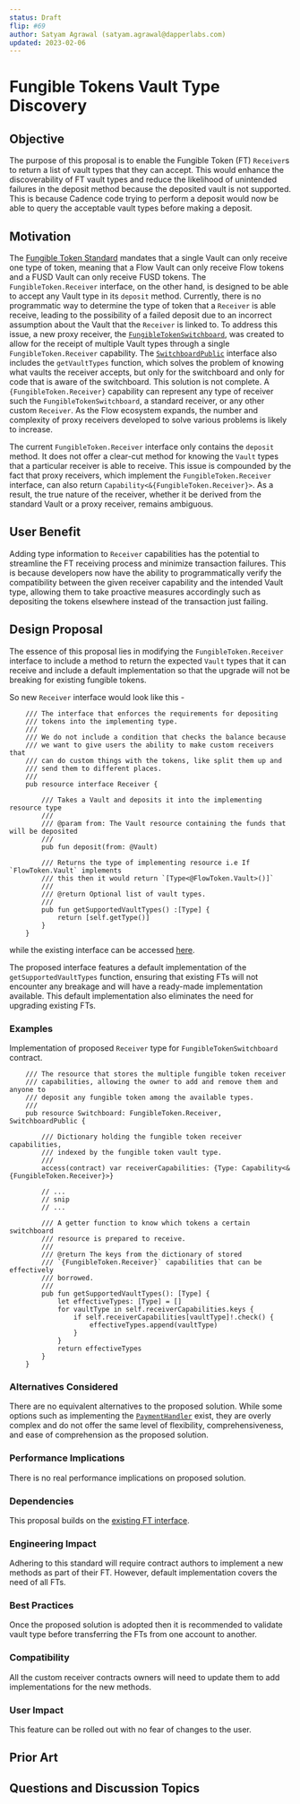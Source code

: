 ```yaml
---
status: Draft
flip: #69
author: Satyam Agrawal (satyam.agrawal@dapperlabs.com)
updated: 2023-02-06
--- 
```

# Fungible Tokens Vault Type Discovery

## Objective

The purpose of this proposal is to enable the Fungible Token (FT) `Receiver`s to return a list of vault types that they can accept.
This would enhance the discoverability of FT vault types and reduce the likelihood of unintended failures in the deposit method because the deposited vault is not supported.
This is because Cadence code trying to perform a deposit would now be able to query the acceptable vault types before making a deposit.

## Motivation

The [Fungible Token Standard](https://github.com/onflow/flow-ft) mandates that a single Vault can only receive one type of token, 
meaning that a Flow Vault can only receive Flow tokens and a FUSD Vault can only receive FUSD tokens.
The `FungibleToken.Receiver` interface, on the other hand, is designed to be able to accept any Vault type in its `deposit` method.
Currently, there is no programmatic way to determine the type of token that a `Receiver` is able receive, leading to the possibility of a failed deposit due to an incorrect assumption about the Vault that the `Receiver` is linked to.
To address this issue, a new proxy receiver, the [`FungibleTokenSwitchboard`](https://github.com/onflow/flow-ft/blob/master/contracts/FungibleTokenSwitchboard.cdc), was created to allow for the receipt of multiple Vault types through a single `FungibleToken.Receiver` capability.
The [`SwitchboardPublic`](https://github.com/onflow/flow-ft/blob/4416bbe585629671d00d3acfa6fd8052104dd861/contracts/FungibleTokenSwitchboard.cdc#L37) interface also includes the `getVaultTypes` function, which solves the problem of knowing what vaults the receiver accepts, but only for the switchboard and only for code that is aware of the switchboard.
This solution is not complete. A `{FungibleToken.Receiver}` capability can represent any type of receiver such the `FungibleTokenSwitchboard`, a standard receiver, or any other custom `Receiver`.
As the Flow ecosystem expands, the number and complexity of proxy receivers developed to solve various problems is likely to increase.

The current `FungibleToken.Receiver` interface only contains the `deposit` method. It does not offer a clear-cut method for knowing the `Vault` types that a particular receiver is able to receive.
This issue is compounded by the fact that proxy receivers, which implement the `FungibleToken.Receiver` interface, can also return `Capability<&{FungibleToken.Receiver}>`.
As a result, the true nature of the receiver, whether it be derived from the standard Vault or a proxy receiver, remains ambiguous.

## User Benefit

Adding type information to `Receiver` capabilities has the potential to streamline the FT receiving process and minimize transaction failures.
This is because developers now have the ability to programmatically verify the compatibility between the given receiver capability and the intended Vault type,
allowing them to take proactive measures accordingly such as depositing the tokens elsewhere instead of the transaction just failing.

## Design Proposal

The essence of this proposal lies in modifying the `FungibleToken.Receiver` interface to include a method to return the expected `Vault` types that it can receive and include a default implementation so that the upgrade will not be breaking for existing fungible tokens.

So new `Receiver` interface would look like this -  
```cadence
    /// The interface that enforces the requirements for depositing
    /// tokens into the implementing type.
    ///
    /// We do not include a condition that checks the balance because
    /// we want to give users the ability to make custom receivers that
    /// can do custom things with the tokens, like split them up and
    /// send them to different places.
    ///
    pub resource interface Receiver {

        /// Takes a Vault and deposits it into the implementing resource type
        ///
        /// @param from: The Vault resource containing the funds that will be deposited
        ///
        pub fun deposit(from: @Vault)

        /// Returns the type of implementing resource i.e If `FlowToken.Vault` implements
        /// this then it would return `[Type<@FlowToken.Vault>()]`
        ///
        /// @return Optional list of vault types.
        /// 
        pub fun getSupportedVaultTypes() :[Type] {
            return [self.getType()]
        }
    }
```

while the existing interface can be accessed [here](https://github.com/onflow/flow-ft/blob/4416bbe585629671d00d3acfa6fd8052104dd861/contracts/FungibleToken.cdc#L105).

The proposed interface features a default implementation of the `getSupportedVaultTypes` function, ensuring that existing FTs will not encounter any breakage and will have a ready-made implementation available. This default implementation also eliminates the need for upgrading existing FTs.

### Examples
Implementation of proposed `Receiver` type for `FungibleTokenSwitchboard` contract.

```cadence
    /// The resource that stores the multiple fungible token receiver 
    /// capabilities, allowing the owner to add and remove them and anyone to 
    /// deposit any fungible token among the available types.
    /// 
    pub resource Switchboard: FungibleToken.Receiver, SwitchboardPublic {

        /// Dictionary holding the fungible token receiver capabilities, 
        /// indexed by the fungible token vault type.
        /// 
        access(contract) var receiverCapabilities: {Type: Capability<&{FungibleToken.Receiver}>}

        // ...
        // snip
        // ...

        /// A getter function to know which tokens a certain switchboard 
        /// resource is prepared to receive.
        ///
        /// @return The keys from the dictionary of stored 
        /// `{FungibleToken.Receiver}` capabilities that can be effectively 
        /// borrowed.
        ///
        pub fun getSupportedVaultTypes(): [Type] {
            let effectiveTypes: [Type] = []
            for vaultType in self.receiverCapabilities.keys {
                if self.receiverCapabilities[vaultType]!.check() {
                    effectiveTypes.append(vaultType)
                }
            }
            return effectiveTypes
        }
    }
```

### Alternatives Considered

There are no equivalent alternatives to the proposed solution. While some options such as implementing the [`PaymentHandler`](https://github.com/onflow/Offers/blob/offers-implementation/contracts/PaymentHandler.cdc) exist, they are overly complex and do not offer the same level of flexibility, comprehensiveness, and ease of comprehension as the proposed solution.

### Performance Implications

There is no real performance implications on proposed solution.

### Dependencies

This proposal builds on the [existing FT interface](https://github.com/onflow/flow-ft).

### Engineering Impact

Adhering to this standard will require contract authors to implement a new methods as part of their FT. However, default implementation covers the need of all FTs.

### Best Practices

Once the proposed solution is adopted then it is recommended to validate vault type before transferring the FTs from one account to another.

### Compatibility

All the custom receiver contracts owners will need to update them to add implementations for the new methods.

### User Impact

This feature can be rolled out with no fear of changes to the user.

## Prior Art

<TBD>

## Questions and Discussion Topics

<TBD>
